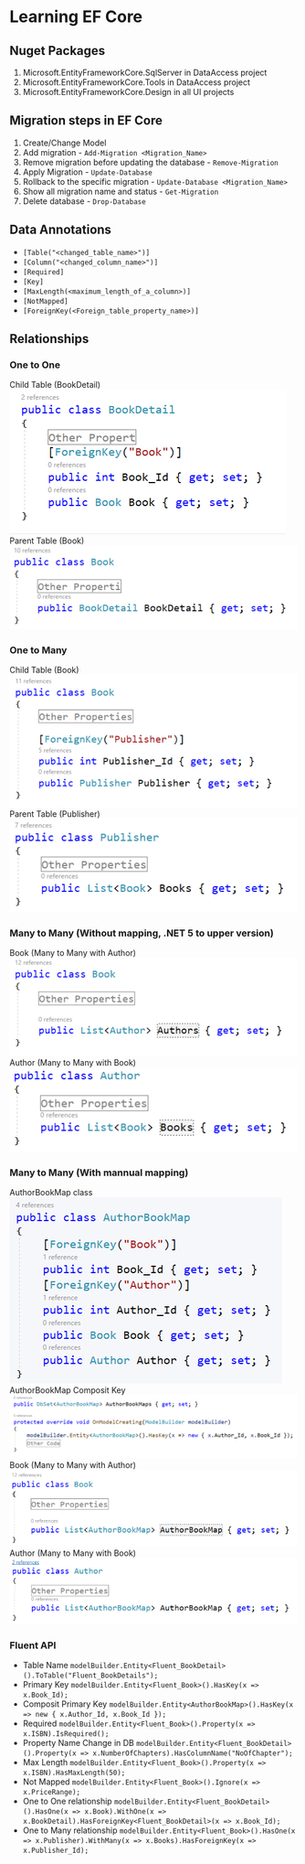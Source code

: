 # Learning EF Core

## Nuget Packages

1. Microsoft.EntityFrameworkCore.SqlServer in DataAccess project
2. Microsoft.EntityFrameworkCore.Tools in DataAccess project
3. Microsoft.EntityFrameworkCore.Design in all UI projects

## Migration steps in EF Core

1. Create/Change Model
2. Add migration - ``Add-Migration <Migration_Name>``
3. Remove migration before updating the database - ``Remove-Migration``
4. Apply Migration - ``Update-Database``
5. Rollback to the specific migration - ``Update-Database <Migration_Name>`` 
6. Show all migration name and status - ``Get-Migration``
7. Delete database - ``Drop-Database``

## Data Annotations

- ``[Table("<changed_table_name>")]``
- ``[Column("<changed_column_name>")]``
- ``[Required]``
- ``[Key]``
- ``[MaxLength(<maximum_length_of_a_column>)]``
- ``[NotMapped]``
- ``[ForeignKey(<Foreign_table_property_name>)]``

## Relationships

### One to One

Child Table  (BookDetail)  
![BookDetail (Child to Book)](Screenshots/BookDetail%20(Child%20to%20Book).png)  
Parent Table (Book)  
![Book (Parent to BookDetail)](Screenshots/Book%20(Parent%20to%20BookDetail).png)   

### One to Many  

Child Table  (Book)  
![Book (Child to Publisher)](Screenshots/Book%20(Child%20to%20Publisher).png)  
Parent Table (Publisher)  
![Publisher (Parent to Book)](Screenshots/Publisher%20(Parent%20to%20Book).png)   

### Many to Many (Without mapping, .NET 5 to upper version)  

Book (Many to Many with Author)  
![Book (Many to Many with Author)](Screenshots/Book%20(Many%20to%20Many%20with%20Author)%201.PNG)  
Author (Many to Many with Book)  
![Author (Many to Many with Book)](Screenshots/Author%20(Many%20to%20Many%20with%20Book)%201.PNG)  

### Many to Many (With mannual mapping)  

AuthorBookMap class  
![AuthorBookMap](Screenshots/AuthorBookMap.png)  
AuthorBookMap Composit Key  
![AuthorBookMapCompositKey](Screenshots/AuthorBookMapCompositKey.PNG)  
Book (Many to Many with Author)  
![Book (Many to Many with Author)](Screenshots/Book%20(Many%20to%20Many%20with%20Author)%202.PNG)  
Author (Many to Many with Book)  
![Author (Many to Many with Book)](Screenshots/Author%20(Many%20to%20Many%20with%20Book)%202.PNG)    

### Fluent API  

- Table Name ``modelBuilder.Entity<Fluent_BookDetail>().ToTable("Fluent_BookDetails");``
- Primary Key ``modelBuilder.Entity<Fluent_Book>().HasKey(x => x.Book_Id);``
- Composit Primary Key ``modelBuilder.Entity<AuthorBookMap>().HasKey(x => new { x.Author_Id, x.Book_Id });``
- Required ``modelBuilder.Entity<Fluent_Book>().Property(x => x.ISBN).IsRequired();``
- Property Name Change in DB ``modelBuilder.Entity<Fluent_BookDetail>().Property(x => x.NumberOfChapters).HasColumnName("NoOfChapter");``
- Max Length ``modelBuilder.Entity<Fluent_Book>().Property(x => x.ISBN).HasMaxLength(50);``
- Not Mapped ``modelBuilder.Entity<Fluent_Book>().Ignore(x => x.PriceRange);``
- One to One relationship ``modelBuilder.Entity<Fluent_BookDetail>().HasOne(x => x.Book).WithOne(x => x.BookDetail).HasForeignKey<Fluent_BookDetail>(x => x.Book_Id);``
- One to Many relationship ``modelBuilder.Entity<Fluent_Book>().HasOne(x => x.Publisher).WithMany(x => x.Books).HasForeignKey(x => x.Publisher_Id);``